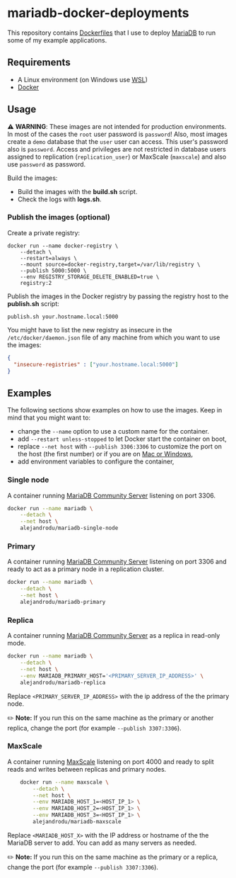 # mariadb-docker-deployments

This repository contains [Dockerfiles](https://docs.docker.com/engine/reference/builder) that I use to deploy [MariaDB](https://mariadb.com) to run some of my example applications.

## Requirements

  * A Linux environment (on Windows use [WSL](https://learn.microsoft.com/windows/wsl))
  * [Docker](https://www.docker.com)

## Usage

  ⚠️ **WARNING**: These images are not intended for production environments. In most of the cases the `root` user password is `password`! Also, most images create a `demo` database that the `user` user can access. This user's password also is `password`. Access and privileges are not restricted in database users assigned to replication (`replication_user`) or MaxScale (`maxscale`) and also use `password` as password.

Build the images:

  * Build the images with the **build.sh** script.
  * Check the logs with **logs.sh**.

### Publish the images (optional)

Create a private registry:

```shell
docker run --name docker-registry \
	--detach \
	--restart=always \
	--mount source=docker-registry,target=/var/lib/registry \
	--publish 5000:5000 \
	--env REGISTRY_STORAGE_DELETE_ENABLED=true \
	registry:2
```
Publish the images in the Docker registry by passing the registry host to the **publish.sh** script:

```
publish.sh your.hostname.local:5000
```

You might have to list the new registry as insecure in the `/etc/docker/daemon.json` file of any machine from which you want to use the images:

```json
{
  "insecure-registries" : ["your.hostname.local:5000"]
}
```

## Examples

The following sections show examples on how to use the images. Keep in mind that you might want to:

  * change the `--name` option to use a custom name for the container.
  * add `--restart unless-stopped` to let Docker start the container on boot,
  * replace `--net host` with `--publish 3306:3306` to customize the port on the host (the first number) or if you are on
  [Mac or Windows](https://docs.docker.com/network/host/#:~:text=The%20host%20networking%20driver%20only%20works%20on%20Linux%20hosts%2C%20and%20is%20not%20supported%20on%20Docker%20Desktop%20for%20Mac%2C%20Docker%20Desktop%20for%20Windows%2C%20or%20Docker%20EE%20for%20Windows%20Server),
  * add environment variables to configure the container,

### Single node

A container running [MariaDB Community Server](https://mariadb.com/products/community-server) listening on port 3306.

```bash
docker run --name mariadb \
	--detach \
	--net host \
	alejandrodu/mariadb-single-node
```

### Primary

A container running [MariaDB Community Server](https://mariadb.com/products/community-server) listening on port 3306 and ready to act as a primary node in a replication cluster.

```bash
docker run --name mariadb \
	--detach \
	--net host \
	alejandrodu/mariadb-primary
```

### Replica

A container running [MariaDB Community Server](https://mariadb.com/products/community-server) as a replica in read-only mode.

```bash
docker run --name mariadb \
	--detach \
	--net host \
	--env MARIADB_PRIMARY_HOST='<PRIMARY_SERVER_IP_ADDRESS>' \
	alejandrodu/mariadb-replica
```

Replace `<PRIMARY_SERVER_IP_ADDRESS>` with the ip address of the the primary node.

✏️ **Note:** If you run this on the same machine as the primary or another replica, change the port (for example `--publish 3307:3306`).

### MaxScale

A container running [MaxScale](https://mariadb.com/products/maxscale/) listening on port 4000 and ready to split reads and writes between replicas and primary nodes.

```bash
	docker run --name maxscale \
		--detach \
		--net host \
		--env MARIADB_HOST_1=<HOST_IP_1> \
		--env MARIADB_HOST_2=<HOST_IP_1> \
		--env MARIADB_HOST_3=<HOST_IP_1> \
		alejandrodu/mariadb-maxscale
```

Replace `<MARIADB_HOST_X>` with the IP address or hostname of the the MariaDB server to add. You can add as many servers as needed.

✏️ **Note:** If you run this on the same machine as the primary or a replica, change the port (for example `--publish 3307:3306`).
